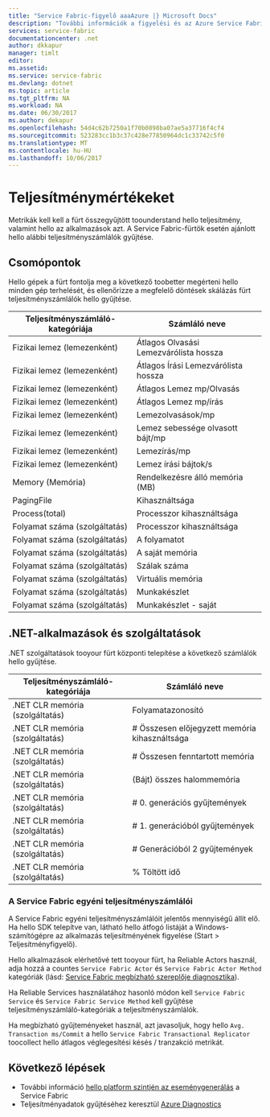```yaml
---
title: "Service Fabric-figyelő aaaAzure |} Microsoft Docs"
description: "További információk a figyelési és az Azure Service Fabric-fürtök diagnostics teljesítményszámlálók."
services: service-fabric
documentationcenter: .net
author: dkkapur
manager: timlt
editor: 
ms.assetid: 
ms.service: service-fabric
ms.devlang: dotnet
ms.topic: article
ms.tgt_pltfrm: NA
ms.workload: NA
ms.date: 06/30/2017
ms.author: dekapur
ms.openlocfilehash: 54d4c62b7250a1f70b0898ba07ae5a37716f4cf4
ms.sourcegitcommit: 523283cc1b3c37c428e77850964dc1c33742c5f0
ms.translationtype: MT
ms.contentlocale: hu-HU
ms.lasthandoff: 10/06/2017
---
```

# <a name="performance-metrics"></a>Teljesítménymértékeket

Metrikák kell kell a fürt összegyűjtött toounderstand hello teljesítmény, valamint hello az alkalmazások azt. A Service Fabric-fürtök esetén ajánlott hello alábbi teljesítményszámlálók gyűjtése.

## <a name="nodes"></a>Csomópontok

Hello gépek a fürt fontolja meg a következő toobetter megérteni hello minden gép terhelését, és ellenőrizze a megfelelő döntések skálázás fürt teljesítményszámlálók hello gyűjtése.

| Teljesítményszámláló-kategóriája | Számláló neve |
| --- | --- |
| Fizikai lemez (lemezenként) | Átlagos Olvasási Lemezvárólista hossza |
| Fizikai lemez (lemezenként) | Átlagos Írási Lemezvárólista hossza |
| Fizikai lemez (lemezenként) | Átlagos Lemez mp/Olvasás |
| Fizikai lemez (lemezenként) | Átlagos Lemez mp/írás |
| Fizikai lemez (lemezenként) | Lemezolvasások/mp |
| Fizikai lemez (lemezenként) | Lemez sebessége olvasott bájt/mp |
| Fizikai lemez (lemezenként) | Lemezírás/mp |
| Fizikai lemez (lemezenként) | Lemez írási bájtok/s |
| Memory (Memória) | Rendelkezésre álló memória (MB) |
| PagingFile | Kihasználtsága |
| Process(total) | Processzor kihasználtsága |
| Folyamat száma (szolgáltatás) | Processzor kihasználtsága |
| Folyamat száma (szolgáltatás) | A folyamatot |
| Folyamat száma (szolgáltatás) | A saját memória |
| Folyamat száma (szolgáltatás) | Szálak száma |
| Folyamat száma (szolgáltatás) | Virtuális memória |
| Folyamat száma (szolgáltatás) | Munkakészlet |
| Folyamat száma (szolgáltatás) | Munkakészlet - saját |

## <a name="net-applications-and-services"></a>.NET-alkalmazások és szolgáltatások

.NET szolgáltatások tooyour fürt központi telepítése a következő számlálók hello gyűjtése. 

| Teljesítményszámláló-kategóriája | Számláló neve |
| --- | --- |
| .NET CLR memória (szolgáltatás) | Folyamatazonosító |
| .NET CLR memória (szolgáltatás) | # Összesen előjegyzett memória kihasználtsága |
| .NET CLR memória (szolgáltatás) | # Összesen fenntartott memória |
| .NET CLR memória (szolgáltatás) | (Bájt) összes halommemória |
| .NET CLR memória (szolgáltatás) | # 0. generációs gyűjtemények |
| .NET CLR memória (szolgáltatás) | # 1. generációból gyűjtemények |
| .NET CLR memória (szolgáltatás) | # Generációból 2 gyűjtemények |
| .NET CLR memória (szolgáltatás) | % Töltött idő |

### <a name="service-fabrics-custom-performance-counters"></a>A Service Fabric egyéni teljesítményszámlálói

A Service Fabric egyéni teljesítményszámlálóit jelentős mennyiségű állít elő. Ha hello SDK telepítve van, látható hello átfogó listáját a Windows-számítógépre az alkalmazás teljesítményének figyelése (Start > Teljesítményfigyelő). 

Hello alkalmazások elérhetővé tett tooyour fürt, ha Reliable Actors használ, adja hozzá a countes `Service Fabric Actor` és `Service Fabric Actor Method` kategóriák (lásd: [Service Fabric megbízható szereplője diagnosztika](service-fabric-reliable-actors-diagnostics.md)).

Ha Reliable Services használatához hasonló módon kell `Service Fabric Service` és `Service Fabric Service Method` kell gyűjtése teljesítményszámláló-kategóriák a teljesítményszámlálók. 

Ha megbízható gyűjteményeket használ, azt javasoljuk, hogy hello `Avg. Transaction ms/Commit` a hello `Service Fabric Transactional Replicator` toocollect hello átlagos véglegesítési késés / tranzakció metrikát.


## <a name="next-steps"></a>Következő lépések

* További információ [hello platform szintjén az eseménygenerálás](service-fabric-diagnostics-event-generation-infra.md) a Service Fabric
* Teljesítményadatok gyűjtéséhez keresztül [Azure Diagnostics](service-fabric-diagnostics-event-aggregation-wad.md)
